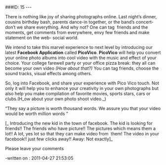 ###ID: 15 \---

There is nothing like joy of sharing photographs online. Last night’s dinner,
cousins birthday bash, parents dance-in together, or the band’s concert- don’t
we share everything. And why not? One can tag  friends and the moments, get
comments from everywhere, envy few friends and make statement on the web-
social world.

We intend to take this marvel experience to next level by introducing our
latest **Facebook Application** called **PicoVico**. **PicoVico** will help
you convert your online photo albums into cool video with the music and effect
of your choice. Your college farewell party or your office pizza break: they
all can become your own video _(How about that?)_ You can tag friends, choose
the sound tracks, visual effects among others.

So, log into Facebook, and share your experience with Pico Vico touch. Not
only it will help you to enhance your creativity in your own photographs but
also help you make compilation of favorite movies, sports stars, cars or
clubs.(H_ow about your own photo shoot video._)

“They say a picture is worth thousand words. We assure you that your video
would be worth million words ”

[_ Introducing the new kid in the town of facebook. The kid is looking for
friends!! The friends who have picture!! The pictures which means them a lot!!
A lot, yes lot so that they can make video from  them! The video in your
facebook!! just few clicks away!! Away: Not exactly]_

Please leave your comments

-written on : 2011-04-27 21:53:05

